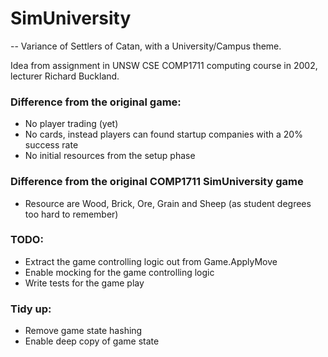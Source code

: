 # SimUniversity

-- Variance of Settlers of Catan, with a University/Campus theme.

Idea from assignment in UNSW CSE COMP1711 computing course in 2002, lecturer Richard Buckland.

### Difference from the original game:
* No player trading (yet)
* No cards, instead players can found startup companies with a 20% success rate
* No initial resources from the setup phase

### Difference from the original COMP1711 SimUniversity game
* Resource are Wood, Brick, Ore, Grain and Sheep (as student degrees too hard to remember)

### TODO:
* Extract the game controlling logic out from Game.ApplyMove
* Enable mocking for the game controlling logic
* Write tests for the game play

### Tidy up:
* Remove game state hashing
* Enable deep copy of game state